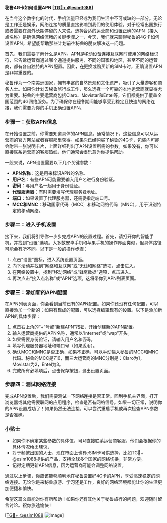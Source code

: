 **秘鲁4G卡如何设置APN [[TG💪+ @esim1088](https://t.me/s/esim1088)]**

在当今这个数字化的时代，手机流量已经成为我们生活中不可或缺的一部分。无论是工作还是娱乐，网络连接的质量直接影响到我们的使用体验。对于经常出国旅行或者需要在海外长期停留的人来说，选择合适的运营商和设置正确的APN（接入点名称）是确保网络流畅的关键步骤之一。今天，我们就来聊聊秘鲁的4G卡如何设置APN，希望能帮助那些计划前往秘鲁的朋友解决这一问题。

首先，我们需要了解什么是APN。APN是移动设备连接互联网时使用的网络标识符，它告诉运营商通过哪个通道提供服务。不同的国家和地区，甚至不同的运营商，都有各自独特的APN配置。因此，在更换或购买新的SIM卡时，正确设置APN是非常重要的。

秘鲁作为一个南美洲国家，拥有丰富的自然景观和文化遗产，吸引了大量游客和商务人士。如果你计划去秘鲁旅行或工作，那么选择一个可靠的本地运营商就显得尤为重要。秘鲁的主要运营商包括Claro、Movistar和Entel等，它们都提供了覆盖全国范围的4G网络服务。为了确保你在秘鲁期间能够享受到稳定且快速的网络连接，我们需要为你的手机正确设置APN。

### 步骤一：获取APN信息

在开始设置之前，你需要知道具体的APN信息。通常情况下，这些信息可以从运营商的官方网站或者客服那里获得。如果你已经购买了秘鲁的4G卡，包装内可能会附带一张说明卡片，上面详细列出了APN设置所需的参数。如果没有，你可以直接联系运营商的客服热线，他们通常会很乐意为你提供帮助。

一般来说，APN设置需要以下几个关键参数：
- **APN名称**：这是用来标识APN的名称。
- **用户名**：有些APN可能需要输入用户名进行身份验证。
- **密码**：与用户名一起用于身份验证。
- **代理服务器**：有时需要填写代理服务器地址。
- **端口**：如果设置了代理服务器，还需要指定端口号。
- **MCC和MNC**：移动国家代码（MCC）和移动网络代码（MNC），用于识别特定的移动网络。

### 步骤二：进入手机设置

接下来，我们将引导你一步步完成APN的设置过程。首先，请打开你的智能手机，并找到“设置”选项。大多数安卓手机和苹果手机的操作界面类似，但具体路径可能会有所不同。以下是一般的操作步骤：

1. 点击“设置”图标，进入系统设置页面。
2. 向下滚动并找到“网络和互联网”或“无线和网络”选项，点击进入。
3. 在网络设置中，找到“移动网络”或“蜂窝数据”选项，点击进入。
4. 再次点击“接入点名称”或“APN”选项，这将带你到APN列表页面。

### 步骤三：添加新的APN配置

在APN列表页面，你会看到当前已有的APN配置。如果你还没有任何配置，可以直接添加一个新的；如果有现成的配置，可以选择编辑现有的设置。以下是添加新APN的具体步骤：

1. 点击右上角的“+”号或“新建APN”按钮，开始创建新的APN配置。
2. 输入运营商提供的APN名称，通常以“internet”或“wap”开头。
3. 如果需要身份验证，请输入用户名和密码。
4. 填写代理服务器地址和端口号（如果适用）。
5. 确认MCC和MNC是否正确，如果不正确，可以手动输入秘鲁的MCC和MNC代码。秘鲁的MCC是716，而三大运营商的MNC分别是：Claro为1，Movistar为2，Entel为3。
6. 完成所有必填项后，点击保存按钮，退出设置页面。

### 步骤四：测试网络连接

完成APN设置后，我们需要测试一下网络连接是否正常。回到手机主界面，打开浏览器或其他需要联网的应用程序，检查是否有网络信号。如果一切正常，说明你的APN设置成功了！如果仍然无法连接，可以尝试重启手机或再次检查APN参数是否准确。

### 小贴士

- 如果你不确定某些参数的具体值，可以直接联系运营商客服，他们会根据你的具体情况给出建议。
- 对于频繁出国的人士，现在市面上也有eSIM卡可供选择，比如TG💪+ @esim1088提供的产品，支持全球多个国家的网络切换，非常方便。
- 记得定期更新APN信息，因为运营商可能会调整网络设置。

通过以上步骤，你应该能够顺利地在秘鲁设置好4G卡的APN，享受高速稳定的网络连接。无论你是来秘鲁旅游、学习还是工作，良好的网络环境都能让你的生活更加便捷和愉快。

希望这篇文章能对你有所帮助！如果你还有其他关于秘鲁旅行的问题，欢迎随时留言讨论。祝你旅途愉快！

[[TG💪+ @esim1088](https://t.me/s/esim1088) ![Image](https://i.postimg.cc/4NQfJmqS/Snipaste-2025-05-13-00-14-12.png)]
